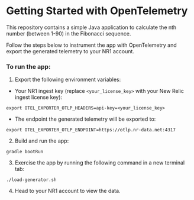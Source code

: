 
      
# Getting Started with OpenTelemetry 

This repository contains a simple Java application to calculate the nth number (between 1-90) in the Fibonacci sequence. 

Follow the steps below to instrument the app with OpenTelemetry and export the generated telemetry to your NR1 account. 

### To run the app:

1. Export the following environment variables:

* Your NR1 ingest key (replace `<your_license_key>` with your New Relic ingest license key):
```shell
export OTEL_EXPORTER_OTLP_HEADERS=api-key=<your_license_key>
```

* The endpoint the generated telemetry will be exported to:
```shell
export OTEL_EXPORTER_OTLP_ENDPOINT=https://otlp.nr-data.net:4317
```

2. Build and run the app:
```shell
gradle bootRun
```

3. Exercise the app by running the following command in a new terminal tab:
```shell
./load-generator.sh
```

4. Head to your NR1 account to view the data. 
